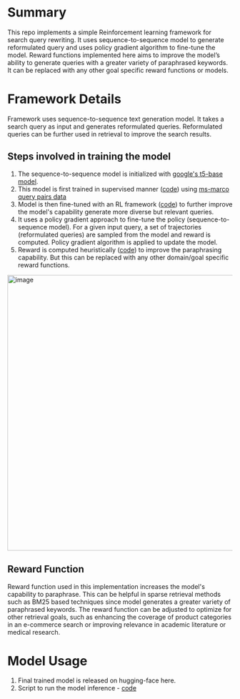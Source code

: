 # Summary
This repo implements a simple Reinforcement learning framework for search query rewriting.
It uses sequence-to-sequence model to generate reformulated query and uses policy gradient algorithm to fine-tune the model.
Reward functions implemented here aims to improve the model’s ability to generate queries with a greater variety of paraphrased keywords. It can be replaced with any other goal specific reward functions or models.

# Framework Details
Framework uses sequence-to-sequence text generation model. It takes a search query as input and generates reformulated queries. Reformulated queries can be further used in retrieval to improve the search results.

## Steps involved in training the model 
1) The sequence-to-sequence model is initialized with [google's t5-base model](https://huggingface.co/google-t5/t5-base).
2) This model is first trained in supervised manner ([code](https://github.com/PraveenSH/RL-Query-Reformulation/blob/master/src/t5_supervised_trainer.py)) using [ms-marco query pairs data](https://github.com/Narabzad/msmarco-query-reformulation/tree/main/datasets/queries)
3) Model is then fine-tuned with an RL framework ([code](https://github.com/PraveenSH/RL-Query-Reformulation/blob/master/src/t5_reward_trainer.py)) to further improve the model's capability generate more diverse but relevant queries.
4) It uses a policy gradient approach to fine-tune the policy (sequence-to-sequence model). For a given input query, a set of trajectories (reformulated queries) are sampled from the model and reward is computed. Policy gradient algorithm is applied to update the model.   
5) Reward is computed heuristically ([code](https://github.com/PraveenSH/RL-Query-Reformulation/blob/master/src/reward_model.py)) to improve the paraphrasing capability. But this can be replaced with any other domain/goal specific reward functions.

<img width="617" alt="image" src="https://github.com/PraveenSH/RL-Query-Reformulation/assets/8490324/ac3639d0-00fd-4e12-9aa1-984a87ddb2c3">

## Reward Function
Reward function used in this implementation increases the model's capability to paraphrase. This can be helpful in sparse retrieval methods such as BM25 based techniques since model generates a greater variety of paraphrased keywords. The reward function can be adjusted to optimize for other retrieval goals, such as enhancing the coverage of product categories in an e-commerce search or improving relevance in academic literature or medical research.

# Model Usage
1) Final trained model is released on hugging-face here.
2) Script to run the model inference - [code](https://github.com/PraveenSH/RL-Query-Reformulation/blob/master/src/t5_inference.py)

